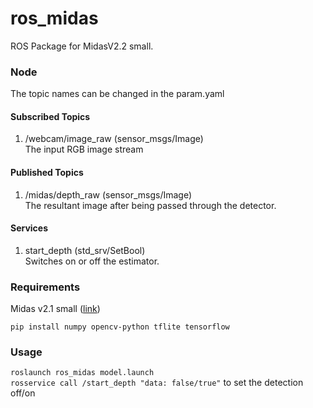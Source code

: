 # ros_midas

ROS Package for MidasV2.2 small.

### Node
The topic names can be changed in the param.yaml 
#### Subscribed Topics
1. /webcam/image_raw (sensor_msgs/Image)<br>
The input RGB image stream

#### Published Topics
1. /midas/depth_raw (sensor_msgs/Image) <br>
The resultant image after being passed through the detector. <br>

#### Services
1. start_depth (std_srv/SetBool) <br>
Switches on or off the estimator. 

### Requirements
Midas v2.1 small ([link](https://tfhub.dev/intel/lite-model/midas/v2_1_small/1/lite/1))
```
pip install numpy opencv-python tflite tensorflow
```


### Usage
`roslaunch ros_midas model.launch` <br>
`rosservice call /start_depth "data: false/true"`  to set the detection off/on
